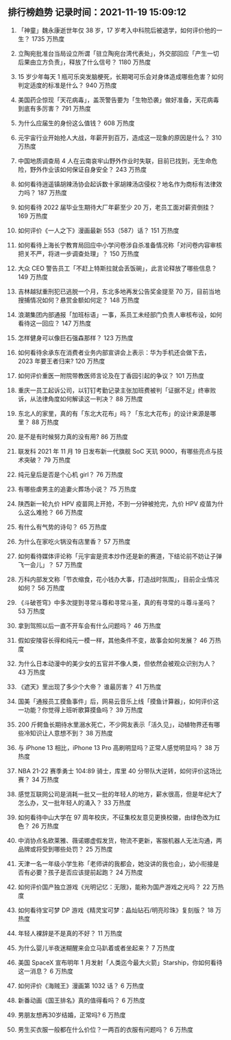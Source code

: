 
## 排行榜趋势 记录时间：2021-11-19 15:09:12
  
  1. 「神童」魏永康逝世年仅 38 岁，17 岁考入中科院后被退学，如何评价他的一生？ 1735 万热度
    
  2. 立陶宛批准台当局设立所谓「驻立陶宛台湾代表处」，外交部回应「产生一切后果由立方负责」，释放了什么信号？ 1180 万热度
    
  3. 15 岁少年每天 1 瓶可乐突发脑梗死，长期喝可乐会对身体造成哪些危害？如何判定适度的标准是什么？ 940 万热度
    
  4. 美国药企惊现「天花病毒」，盖茨警告要为「生物恐袭」做好准备，天花病毒到底有多厉害？ 791 万热度
    
  5. 为什么应届生的身份这么值钱？ 608 万热度
    
  6. 元宇宙行业开始抢人大战，年薪开到百万，造成这一现象的原因是什么？ 310 万热度
    
  7. 中国地质调查局 4 人在云南哀牢山野外作业时失联，目前已找到，无生命危险，野外作业该如何保证自身安全？ 243 万热度
    
  8. 如何看待逍遥镇胡辣汤协会起诉数十家胡辣汤店侵权？地名作为商标有法律效力吗？ 187 万热度
    
  9. 如何看待 2022 届毕业生期待大厂年薪至少 20 万，老员工面对薪资倒挂？ 169 万热度
    
  10. 如何评价《一人之下》漫画最新 553（587）话？ 151 万热度
    
  11. 如何看待上海长宁教育局回应中小学问卷涉自杀准备情况称「对问卷内容审核把关不严，将进一步调查处理」？ 150 万热度
    
  12. 大众 CEO 警告员工「不赶上特斯拉就会丢饭碗」，此言论释放了哪些信息？ 149 万热度
    
  13. 吉林越狱重刑犯已逃脱一个月，东北多地再发公告奖金提至 70 万，目前当地搜捕情况如何？悬赏金额如何定？ 148 万热度
    
  14. 浪潮集团内部通报「加班标语」一事，系员工未经部门负责人审核布设，如何看待这一回应？ 147 万热度
    
  15. 怎样健身可以像巨石强森那样？ 123 万热度
    
  16. 如何看待余承东在消费者业务内部宣讲会上表示：华为手机还会做下去，2023 年要王者归来? 120 万热度
    
  17. 如何评价重医一附院带教医师言论及在丁香园引起的争议？ 101 万热度
    
  18. 重庆一员工起诉公司，以钉钉考勤记录主张加班费被判「证据不足」终审败诉，从法律角度如何解读这一判决？ 88 万热度
    
  19. 东北人的家里，真的有「东北大花布」吗？「东北大花布」的设计来源是哪里？ 88 万热度
    
  20. 是不是有时候努力真的没有用? 86 万热度
    
  21. 联发科 2021 年 11 月 19 日发布新一代旗舰 SoC 天玑 9000，有哪些亮点与技术突破？ 79 万热度
    
  22. 纯元皇后是否是个心机 girl？ 76 万热度
    
  23. 有哪些虐男主的追妻火葬场小说？ 75 万热度
    
  24. 陕西新一轮九价 HPV 疫苗网上开抢，不到一分钟被抢完，九价 HPV 疫苗为什么这么难抢？ 66 万热度
    
  25. 有什么有气势的诗句？ 65 万热度
    
  26. 为什么在家吃火锅没有店里香？ 57 万热度
    
  27. 如何看待媒体评论称「元宇宙是资本炒作还是新的赛道，下结论前不妨让子弹飞一会儿」？ 57 万热度
    
  28. 万科内部发文称「节衣缩食，花小钱办大事，打造战时氛围」，目前企业情况如何？ 56 万热度
    
  29. 《斗破苍穹》中多次提到寻常斗尊和寻常斗圣，真的有寻常的斗尊斗圣吗？ 53 万热度
    
  30. 拿到驾照以后一直不开车会有什么问题吗？ 46 万热度
    
  31. 假如安陵容长得和纯元一模一样，其他条件不变，故事会如何发展？ 46 万热度
    
  32. 为什么日本动漫中的美少女的五官并不像人类，但依然会被观众识别为人？ 43 万热度
    
  33. 《遮天》里出现了多少个大帝？ 谁最厉害？ 41 万热度
    
  34. 国美「通报员工摸鱼事件」后，网易云音乐上线「摸鱼计算器」，如何评价这一功能？你觉得上班听歌算摸鱼吗？ 39 万热度
    
  35. 200 斤鳄鱼长期待水里溺水死亡，不少网友表示「活久见」，动植物界还有哪些冷知识让人意想不到？ 38 万热度
    
  36. 与 iPhone 13 相比，iPhone 13 Pro 高刷明显吗？正常人感觉明显吗？ 38 万热度
    
  37. NBA 21-22 赛季勇士 104:89 骑士，库里 40 分带队大逆转，如何评价这场比赛？ 34 万热度
    
  38. 感觉互联网公司是消耗一批又一批的年轻人的地方，薪水很高，但是年纪大了怎么办，又一批年轻人的涌入？ 33 万热度
    
  39. 如何看待中山大学在 97 周年校庆，不征集校友意见更换校徽，由绿色改为红色？ 26 万热度
    
  40. 中消协点名欧莱雅、薇诺娜虚假发货，物流不更新，客服机器人无法沟通，两品牌或将受到哪些处罚？ 25 万热度
    
  41. 天津一名一年级小学生称「老师讲的我都会，她没讲的我也会」，幼小衔接是否有必要？孩子是否应该提前起跑？ 24 万热度
    
  42. 如何评价国产独立游戏《光明记忆：无限》，能称为国产游戏之光吗？ 22 万热度
    
  43. 如何看待宝可梦 DP 游戏《精灵宝可梦：晶灿钻石/明亮珍珠》复刻版？ 18 万热度
    
  44. 年轻人裸辞是不是真的不好？ 11 万热度
    
  45. 为什么婴儿半夜迷糊醒来会立马趴着或者坐起来？ 7 万热度
    
  46. 美国 SpaceX 宣布明年 1 月发射「人类迄今最大火箭」Starship，你如何看待这一消息？ 6 万热度
    
  47. 如何评价《海贼王》漫画第 1032 话？ 6 万热度
    
  48. 新番动画《国王排名》真的值得看吗？ 6 万热度
    
  49. 男朋友想再30岁结婚，正常吗? 6 万热度
    
  50. 男生买衣服一般都在什么价位？一两百的衣服有问题吗？ 6 万热度
    